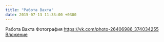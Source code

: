 ```yaml
---
title: "Работа Вахта"
date: 2015-07-13 11:33:00 +0300
---
```


Работа Вахта
Фотография
<a class="vk-attach" href="https://vk.com/photo-26406986_374034255">https://vk.com/photo-26406986_374034255</a>
<a class="vk-attach" href="https://vk.com/photo-26406986_374034255">Вложение</a>
